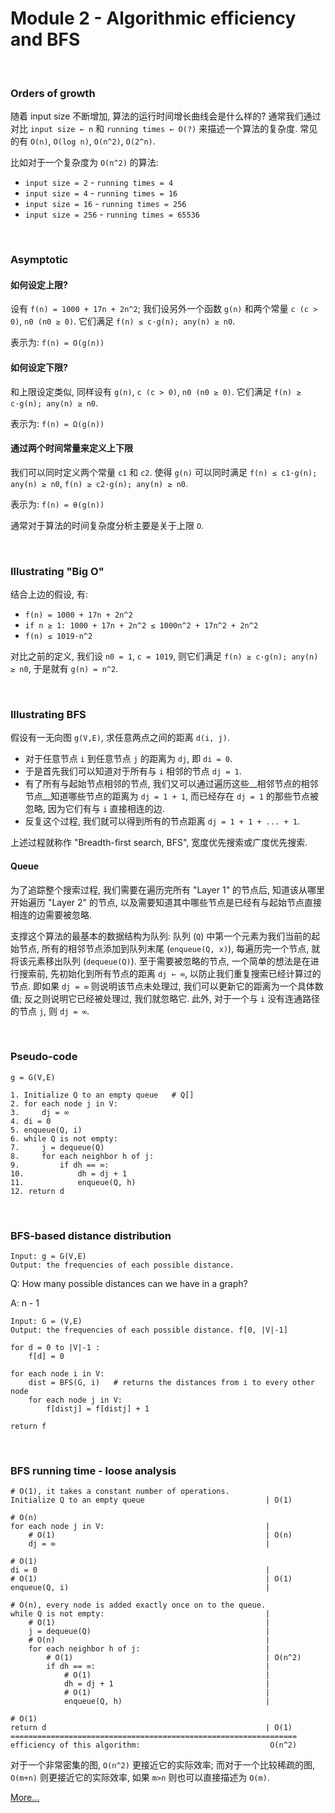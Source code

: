 # Module 2 - Algorithmic efficiency and BFS

<br>

### Orders of growth

随着 input size 不断增加, 算法的运行时间增长曲线会是什么样的?
通常我们通过对比 `input size ← n` 和 `running times ← O(?)` 来描述一个算法的复杂度.
常见的有 `O(n)`, `O(log n)`, `O(n^2)`, `O(2^n)`.

比如对于一个复杂度为 `O(n^2)` 的算法:

- `input size = 2` - `running times = 4`
- `input size = 4` - `running times = 16`
- `input size = 16` - `running times = 256`
- `input size = 256` - `running times = 65536`

<br>

### Asymptotic

#### 如何设定上限?

设有 `f(n) = 1000 + 17n + 2n^2`;
我们设另外一个函数 `g(n)` 和两个常量 `c (c > 0)`, `n0 (n0 ≥ 0)`.
它们满足 `f(n) ≤ c·g(n); any(n) ≥ n0`.

表示为: `f(n) = O(g(n))`

#### 如何设定下限?

和上限设定类似, 同样设有 `g(n)`, `c (c > 0)`, `n0 (n0 ≥ 0)`.
它们满足 `f(n) ≥ c·g(n); any(n) ≥ n0`.

表示为: `f(n) = Ω(g(n))`

#### 通过两个时间常量来定义上下限

我们可以同时定义两个常量 `c1` 和 `c2`. 使得 `g(n)` 可以同时满足
`f(n) ≤ c1·g(n); any(n) ≥ n0`, `f(n) ≥ c2·g(n); any(n) ≥ n0`.

表示为: `f(n) = θ(g(n))`

通常对于算法的时间复杂度分析主要是关于上限 `O`.

<br>

### Illustrating "Big O"

结合上边的假设, 有:

- `f(n) = 1000 + 17n + 2n^2`
- `if n ≥ 1: 1000 + 17n + 2n^2 ≤ 1000n^2 + 17n^2 + 2n^2`
- `f(n) ≤ 1019·n^2`

对比之前的定义, 我们设 `n0 = 1`, `c = 1019`, 则它们满足 `f(n) ≥ c·g(n); any(n) ≥ n0`,
于是就有 `g(n) = n^2`.

<br>

### Illustrating BFS

假设有一无向图 `g(V,E)`, 求任意两点之间的距离 `d(i, j)`.

- 对于任意节点 `i` 到任意节点 `j` 的距离为 `dj`, 即 `di = 0`.
- 于是首先我们可以知道对于所有与 `i` 相邻的节点 `dj = 1`.
- 有了所有与起始节点相邻的节点, 我们又可以通过遍历这些__相邻节点的相邻节点__知道哪些节点的距离为 `dj = 1 + 1`, 而已经存在 `dj = 1` 的那些节点被忽略, 因为它们有与 `i` 直接相连的边.
- 反复这个过程, 我们就可以得到所有的节点距离 `dj = 1 + 1 + ... + 1`.

上述过程就称作 "Breadth-first search, BFS", 宽度优先搜索或广度优先搜索.

#### Queue

为了追踪整个搜索过程, 我们需要在遍历完所有 "Layer 1" 的节点后, 知道该从哪里开始遍历 "Layer 2" 的节点,
以及需要知道其中哪些节点是已经有与起始节点直接相连的边需要被忽略.

支撑这个算法的最基本的数据结构为队列:
队列 (`Q`) 中第一个元素为我们当前的起始节点,
所有的相邻节点添加到队列末尾 (`enqueue(Q, x)`),
每遍历完一个节点, 就将该元素移出队列 (`dequeue(Q)`).
至于需要被忽略的节点, 一个简单的想法是在进行搜索前, 先初始化到所有节点的距离 `dj ← ∞`,
以防止我们重复搜索已经计算过的节点. 即如果 `dj = ∞` 则说明该节点未处理过,
我们可以更新它的距离为一个具体数值; 反之则说明它已经被处理过, 我们就忽略它.
此外, 对于一个与 `i` 没有连通路径的节点 `j`, 则 `dj = ∞`.

<br>

### Pseudo-code

```
g = G(V,E)

1. Initialize Q to an empty queue   # Q[]
2. for each node j in V:
3.     dj = ∞
4. di = 0
5. enqueue(Q, i)
6. while Q is not empty:
7.     j = dequeue(Q)
8.     for each neighbor h of j:
9.         if dh == ∞:
10.            dh = dj + 1
11.            enqueue(Q, h)
12. return d
```

<br>

### BFS-based distance distribution

```
Input: g = G(V,E)
Output: the frequencies of each possible distance.
```

Q: How many possible distances can we have in a graph?

A: n - 1

```
Input: G = (V,E)
Output: the frequencies of each possible distance. f[0, |V|-1]

for d = 0 to |V|-1 :
    f[d] = 0

for each node i in V:
    dist = BFS(G, i)   # returns the distances from i to every other node
    for each node j in V:
        f[distj] = f[distj] + 1

return f
```

<br>

### BFS running time - loose analysis

```
# O(1), it takes a constant number of operations.
Initialize Q to an empty queue                           | O(1)

# O(n)
for each node j in V:                                    |
    # O(1)                                               | O(n)
    dj = ∞                                               |

# O(1)
di = 0                                                   |
# O(1)                                                   | O(1)
enqueue(Q, i)                                            |

# O(n), every node is added exactly once on to the queue.
while Q is not empty:                                    |
    # O(1)                                               |
    j = dequeue(Q)                                       |
    # O(n)                                               |
    for each neighbor h of j:                            |
        # O(1)                                           | O(n^2)
        if dh == ∞:                                      |
            # O(1)                                       |
            dh = dj + 1                                  |
            # O(1)                                       |
            enqueue(Q, h)                                |

# O(1)
return d                                                 | O(1)
================================================================
efficiency of this algorithm:                             O(n^2)
```

对于一个非常密集的图, `O(n^2)` 更接近它的实际效率;
而对于一个比较稀疏的图, `O(m+n)` 则更接近它的实际效率,
如果 `m>n` 则也可以直接描述为 `O(m)`.

[More...](https://wiki.python.org/moin/TimeComplexity)
